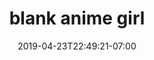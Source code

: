 ---
title: blank anime girl
date: 2019-04-23T22:49:21-07:00
draft: false
location: 
img_url: https://cdn-image2.fengrin.me/2024-09-02-blank-anime-girl.jpeg
original_fn: ""
tags:
- anime
- girl

---